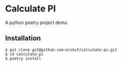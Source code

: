 Calculate PI
============

A python poetry project demo.

Installation
------------

```
$ git clone git@github.com:eriksf/calculate-pi.git
$ cd calculate-pi
$ poetry install
```




